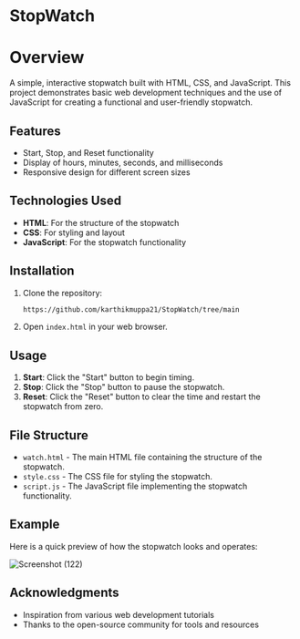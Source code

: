 # StopWatch
# Overview

A simple, interactive stopwatch built with HTML, CSS, and JavaScript. This project demonstrates basic web development techniques and the use of JavaScript for creating a functional and user-friendly stopwatch.

## Features

- Start, Stop, and Reset functionality
- Display of hours, minutes, seconds, and milliseconds
- Responsive design for different screen sizes

## Technologies Used

- **HTML**: For the structure of the stopwatch
- **CSS**: For styling and layout
- **JavaScript**: For the stopwatch functionality

## Installation

1. Clone the repository:

    ```bash
    https://github.com/karthikmuppa21/StopWatch/tree/main
    ```
    
2. Open `index.html` in your web browser.

## Usage

1. **Start**: Click the "Start" button to begin timing.
2. **Stop**: Click the "Stop" button to pause the stopwatch.
3. **Reset**: Click the "Reset" button to clear the time and restart the stopwatch from zero.

## File Structure

- `watch.html` - The main HTML file containing the structure of the stopwatch.
- `style.css` - The CSS file for styling the stopwatch.
- `script.js` - The JavaScript file implementing the stopwatch functionality.

## Example

Here is a quick preview of how the stopwatch looks and operates:

![Screenshot (122)](https://github.com/user-attachments/assets/40c3bc64-262c-4488-b40b-ae1c194a8dea)

## Acknowledgments

- Inspiration from various web development tutorials
- Thanks to the open-source community for tools and resources
